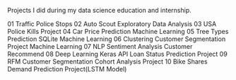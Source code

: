Projects I did during my data science education and internship.

01 Traffic Police Stops
02 Auto Scout Exploratory Data Analysis
03 USA Police Kills Project
04 Car Price Prediction Machine Learning
05 Tree Types Prediction SQLite Machine Learning
06 Clustering Customer Segmentation Project Machine Learning
07 NLP Sentiment Analysis Customer Recommend
08 Deep Learning Keras API Loan Status Prediction Project
09 RFM Customer Segmentation Cohort Analysis Project
10 Bike Shares Demand Prediction Project(LSTM Model)